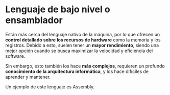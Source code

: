# Lenguaje de bajo nivel o ensamblador
Están más cerca del lenguaje nativo de la máquina, por lo que ofrecen un **control detallado sobre los recursos de hardware** como la memoria y los registros. Debido a esto, suelen tener un **mayor rendimiento**, siendo una mejor opción cuando se busca maximizar la velocidad y eficiencia del software.

Sin embargo, esto también los hace **más complejos**, requieren un profundo **conocimiento de la arquitectura informática**, y los hace difíciles de aprender y mantener.

Un ejemplo de este lenguaje es Assembly.